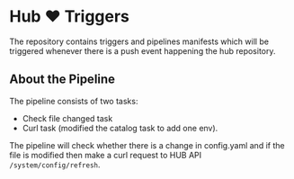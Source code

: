 # Hub :heart: Triggers

The repository contains triggers and pipelines manifests which will be triggered whenever there is a push event happening the hub repository.

## About the Pipeline

The pipeline consists of two tasks:

- Check file changed task
- Curl task (modified the catalog task to add one env).

The pipeline will check whether there is a change in config.yaml and if the file is modified then make a curl request to HUB API `/system/config/refresh`.
